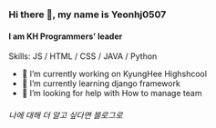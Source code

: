 ### Hi there 👋, my name is Yeonhj0507
#### I am KH Programmers' leader

Skills: JS / HTML / CSS / JAVA / Python

- 🔭 I’m currently working on KyungHee Highshcool 
- 🌱 I’m currently learning django framework 
- 🤔 I’m looking for help with How to manage team 

###### 나에 대해 더 알고 싶다면 블로그로
